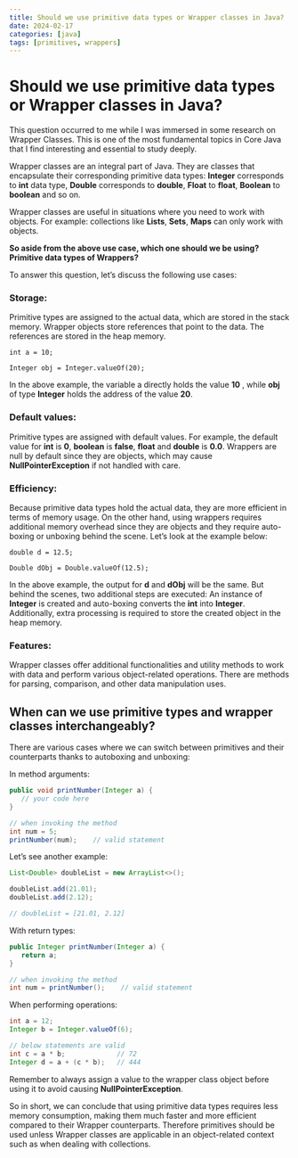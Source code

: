```yaml
---
title: Should we use primitive data types or Wrapper classes in Java?
date: 2024-02-17
categories: [java]
tags: [primitives, wrappers]
---
```


# Should we use primitive data types or Wrapper classes in Java?

This question occurred to me while I was immersed in some research on Wrapper Classes. This is one of the most fundamental topics in Core Java that I find interesting and essential to study deeply.

Wrapper classes are an integral part of Java. They are classes that encapsulate their corresponding primitive data types: **Integer** corresponds to **int** data type, **Double** corresponds to **double**, **Float** to **float**, **Boolean** to **boolean** and so on.

Wrapper classes are useful in situations where you need to work with objects. For example: collections like **Lists**, **Sets**, **Maps** can only work with objects.

**So aside from the above use case, which one should we be using? Primitive data types of Wrappers?**

To answer this question, let’s discuss the following use cases:

### Storage:
Primitive types are assigned to the actual data, which are stored in the stack memory.
Wrapper objects store references that point to the data. The references are stored in the heap memory.
```
int a = 10;

Integer obj = Integer.valueOf(20);
```

In the above example, the variable a directly holds the value **10** , while **obj** of type **Integer** holds the address of the value **20**.

### Default values:
Primitive types are assigned with default values. For example, the default value for **int** is **0**, **boolean** is **false**, **float** and **double** is **0.0**.
Wrappers are null by default since they are objects, which may cause **NullPointerException** if not handled with care.

### Efficiency:
Because primitive data types hold the actual data, they are more efficient in terms of memory usage. On the other hand, using wrappers requires additional memory overhead since they are objects and they require auto-boxing or unboxing behind the scene. Let’s look at the example below:

```
double d = 12.5; 

Double dObj = Double.valueOf(12.5);
```

In the above example, the output for **d** and **dObj** will be the same. But behind the scenes, two additional steps are executed: An instance of **Integer** is created and auto-boxing converts the **int** into **Integer**. Additionally, extra processing is required to store the created object in the heap memory.

### Features:
Wrapper classes offer additional functionalities and utility methods to work with data and perform various object-related operations. There are methods for parsing, comparison, and other data manipulation uses.

## When can we use primitive types and wrapper classes interchangeably?
There are various cases where we can switch between primitives and their counterparts thanks to autoboxing and unboxing:

In method arguments:
```java
public void printNumber(Integer a) { 
   // your code here 
}

// when invoking the method
int num = 5;
printNumber(num);    // valid statement
```

Let’s see another example:
```java
List<Double> doubleList = new ArrayList<>(); 

doubleList.add(21.01); 
doubleList.add(2.12);  

// doubleList = [21.01, 2.12]
```

With return types:
```java
public Integer printNumber(Integer a) {
   return a;
}

// when invoking the method
int num = printNumber();    // valid statement
```

When performing operations:
```java
int a = 12;
Integer b = Integer.valueOf(6);

// below statements are valid
int c = a * b;             // 72
Integer d = a + (c * b);   // 444
```

Remember to always assign a value to the wrapper class object before using it to avoid causing **NullPointerException**.

So in short, we can conclude that using primitive data types requires less memory consumption, making them much faster and more efficient compared to their Wrapper counterparts. Therefore primitives should be used unless Wrapper classes are applicable in an object-related context such as when dealing with collections.